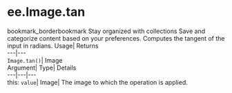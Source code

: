  
#  ee.Image.tan 
bookmark_borderbookmark Stay organized with collections  Save and categorize content based on your preferences. 
Computes the tangent of the input in radians. 
Usage| Returns  
---|---  
`Image.tan()`| Image  
Argument| Type| Details  
---|---|---  
this: `value`| Image| The image to which the operation is applied.  
